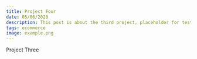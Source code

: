 ```yaml
---
title: Project Four
date: 05/06/2020
description: This post is about the third project, placeholder for testing.
tags: ecommerce
image: example.png
---
```


Project Three
